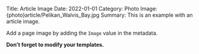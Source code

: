 Title: Article Image
Date: 2022-01-01
Category: Photo
Image: {photo}article/Pelikan_Walvis_Bay.jpg
Summary: This is an example with an article image.

Add a page image by adding the ```Image``` value in the metadata.

**Don't forget to modify your templates.**
